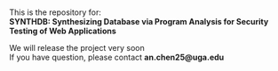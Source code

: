 ### 
This is the repository for:<br>
__SYNTHDB: Synthesizing Database via Program Analysis for Security Testing of Web Applications__<br>

We will release the project very soon<br>
If you have question, please contact __an.chen25@uga.edu__<br>
<!--
**SYNTHDB/SYNTHDB** is a ✨ _special_ ✨ repository because its `README.md` (this file) appears on your GitHub profile.

Here are some ideas to get you started:

- 🔭 I’m currently working on ...
- 🌱 I’m currently learning ...
- 👯 I’m looking to collaborate on ...
- 🤔 I’m looking for help with ...
- 💬 Ask me about ...
- 📫 How to reach me: ...
- 😄 Pronouns: ...
- ⚡ Fun fact: ...
-->
